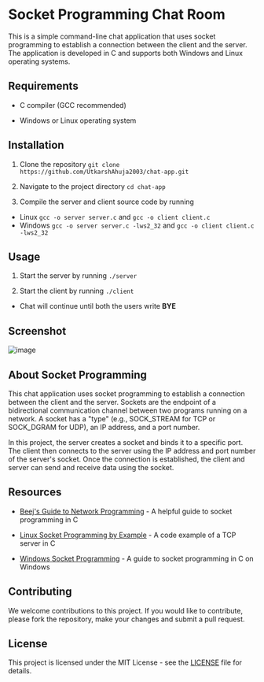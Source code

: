 # Socket Programming Chat Room

This is a simple command-line chat application that uses socket programming to establish a connection between the client and the server. The application is developed in C and supports both Windows and Linux operating systems.


## Requirements

- C compiler (GCC recommended)

- Windows or Linux operating system

## Installation

1. Clone the repository `git clone https://github.com/UtkarshAhuja2003/chat-app.git`

2. Navigate to the project directory `cd chat-app`

3. Compile the server and client source code by running 
- Linux    `gcc -o server server.c` and `gcc -o client client.c`
- Windows  `gcc -o server server.c -lws2_32` and `gcc -o client client.c -lws2_32`



## Usage

1. Start the server by running `./server`

2. Start the client by running `./client`

- Chat will continue until both the users write **BYE**

## Screenshot
![image](https://user-images.githubusercontent.com/70762626/214885657-dd8f8871-14a3-484b-9606-244dbf240cca.png)



## About Socket Programming
This chat application uses socket programming to establish a connection between the client and the server. Sockets are the endpoint of a bidirectional communication channel between two programs running on a network. A socket has a "type" (e.g., SOCK_STREAM for TCP or SOCK_DGRAM for UDP), an IP address, and a port number.

In this project, the server creates a socket and binds it to a specific port. The client then connects to the server using the IP address and port number of the server's socket. Once the connection is established, the client and server can send and receive data using the socket.

## Resources

- [Beej's Guide to Network Programming](http://beej.us/guide/bgnet/) - A helpful guide to socket programming in C

- [Linux Socket Programming by Example](https://www.cs.cmu.edu/afs/cs/academic/class/15213-f99/www/class26/tcpserver.c) - A code example of a TCP server in C

- [Windows Socket Programming](https://docs.microsoft.com/en-us/windows/win32/winsock/windows-sockets-start-page-2) - A guide to socket programming in C on Windows

## Contributing

We welcome contributions to this project. If you would like to contribute, please fork the repository, make your changes and submit a pull request.

## License

This project is licensed under the MIT License - see the [LICENSE](LICENSE) file for details.
